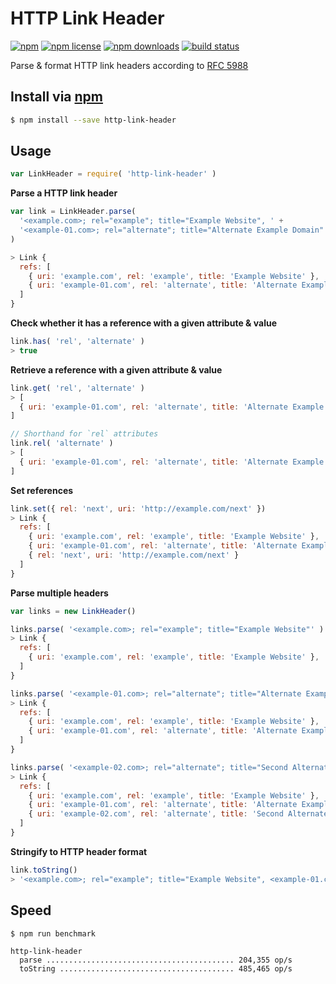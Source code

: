 # HTTP Link Header
[![npm](https://img.shields.io/npm/v/http-link-header.svg?style=flat-square)](https://npmjs.com/http-link-header)
[![npm license](https://img.shields.io/npm/l/http-link-header.svg?style=flat-square)](https://npmjs.com/http-link-header)
[![npm downloads](https://img.shields.io/npm/dm/http-link-header.svg?style=flat-square)](https://npmjs.com/http-link-header)
[![build status](https://img.shields.io/travis/jhermsmeier/node-http-link-header.svg?style=flat-square)](https://travis-ci.org/jhermsmeier/node-http-link-header)

Parse & format HTTP link headers according to [RFC 5988]

[RFC 5988]: https://tools.ietf.org/html/rfc5988

## Install via [npm](https://npmjs.com)

```sh
$ npm install --save http-link-header
```

## Usage

```js
var LinkHeader = require( 'http-link-header' )
```

**Parse a HTTP link header**

```js
var link = LinkHeader.parse(
  '<example.com>; rel="example"; title="Example Website", ' +
  '<example-01.com>; rel="alternate"; title="Alternate Example Domain"'
)

> Link {
  refs: [
    { uri: 'example.com', rel: 'example', title: 'Example Website' },
    { uri: 'example-01.com', rel: 'alternate', title: 'Alternate Example Domain' },
  ]
}
```

**Check whether it has a reference with a given attribute & value**

```js
link.has( 'rel', 'alternate' )
> true
```

**Retrieve a reference with a given attribute & value**

```js
link.get( 'rel', 'alternate' )
> [
  { uri: 'example-01.com', rel: 'alternate', title: 'Alternate Example Domain' }
]
```
```js
// Shorthand for `rel` attributes
link.rel( 'alternate' )
> [
  { uri: 'example-01.com', rel: 'alternate', title: 'Alternate Example Domain' }
]
```

**Set references**

```js
link.set({ rel: 'next', uri: 'http://example.com/next' })
> Link {
  refs: [
    { uri: 'example.com', rel: 'example', title: 'Example Website' },
    { uri: 'example-01.com', rel: 'alternate', title: 'Alternate Example Domain' },
    { rel: 'next', uri: 'http://example.com/next' }
  ]
}
```

**Parse multiple headers**

```js
var links = new LinkHeader()

links.parse( '<example.com>; rel="example"; title="Example Website"' )
> Link {
  refs: [
    { uri: 'example.com', rel: 'example', title: 'Example Website' },
  ]
}

links.parse( '<example-01.com>; rel="alternate"; title="Alternate Example Domain"' )
> Link {
  refs: [
    { uri: 'example.com', rel: 'example', title: 'Example Website' },
    { uri: 'example-01.com', rel: 'alternate', title: 'Alternate Example Domain' },
  ]
}

links.parse( '<example-02.com>; rel="alternate"; title="Second Alternate Example Domain"' )
> Link {
  refs: [
    { uri: 'example.com', rel: 'example', title: 'Example Website' },
    { uri: 'example-01.com', rel: 'alternate', title: 'Alternate Example Domain' },
    { uri: 'example-02.com', rel: 'alternate', title: 'Second Alternate Example Domain' },
  ]
}
```

**Stringify to HTTP header format**

```js
link.toString()
> '<example.com>; rel="example"; title="Example Website", <example-01.com>; rel="alternate"; title="Alternate Example Domain"'
```

## Speed

```
$ npm run benchmark
```

```
http-link-header
  parse .......................................... 204,355 op/s
  toString ....................................... 485,465 op/s
```
